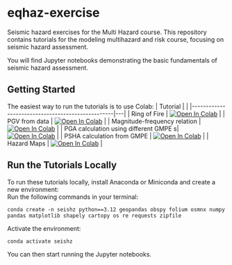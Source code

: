 # eqhaz-exercise
Seismic hazard exercises for the Multi Hazard course.
This repository contains tutorials for the modeling multihazard and risk course, focusing on seismic hazard assessment.

You will find Jupyter notebooks demonstrating the basic fundamentals of seismic hazard assessment.

## Getting Started

The easiest way to run the tutorials is to use Colab:
| Tutorial                                         |  |
|--------------------------------------------------|---|
| Ring of Fire                            | [![Open In Colab](https://colab.research.google.com/assets/colab-badge.svg)](https://colab.research.google.com/github/FadelI/eqhaz-exercise/blob/main/00_ring_of_fire.ipynb) |
| PGV from data                           | [![Open In Colab](https://colab.research.google.com/assets/colab-badge.svg)](https://colab.research.google.com/github/FadelI/eqhaz-exercise/blob/main/02_pgv_data.ipynb) |
| Magnitude-frequency relation            | [![Open In Colab](https://colab.research.google.com/assets/colab-badge.svg)](https://colab.research.google.com/github/FadelI/eqhaz-exercise/blob/main/03_mag_fre.ipynb) |
| PGA calculation using different GMPE    s| [![Open In Colab](https://colab.research.google.com/assets/colab-badge.svg)](https://colab.research.google.com/github/FadelI/eqhaz-exercise/blob/main/04_pga_cal.ipynb) |
| PSHA calculation from GMPE              | [![Open In Colab](https://colab.research.google.com/assets/colab-badge.svg)](https://colab.research.google.com/github/FadelI/eqhaz-exercise/blob/main/05_p_d_SHA.ipynb) |
| Hazard Maps                             | [![Open In Colab](https://colab.research.google.com/assets/colab-badge.svg)](https://colab.research.google.com/github/FadelI/eqhaz-exercise/blob/main/06_haz_map.ipynb) |

## Run the Tutorials Locally

To run these tutorials locally, install Anaconda or Miniconda and create a new environment:<br>
Run the following commands in your terminal:<br>

`conda create -n seishz python==3.12 geopandas obspy folium osmnx numpy pandas matplotlib shapely cartopy os re requests zipfile`

Activate the environment:<br>

`conda activate seishz`

You can then start running the Jupyter notebooks.
